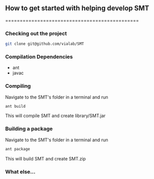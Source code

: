 ## How to get started with helping develop SMT

==============================================

### Checking out the project
```bash
git clone git@github.com/vialab/SMT
```
### Compilation Dependencies
 * ant
 * javac

### Compiling
Navigate to the SMT's folder in a terminal and run
```bash
ant build
```
This will compile SMT and create library/SMT.jar

### Building a package
Navigate to the SMT's folder in a terminal and run
```bash
ant package
```
This will build SMT and create SMT.zip

### What else...

